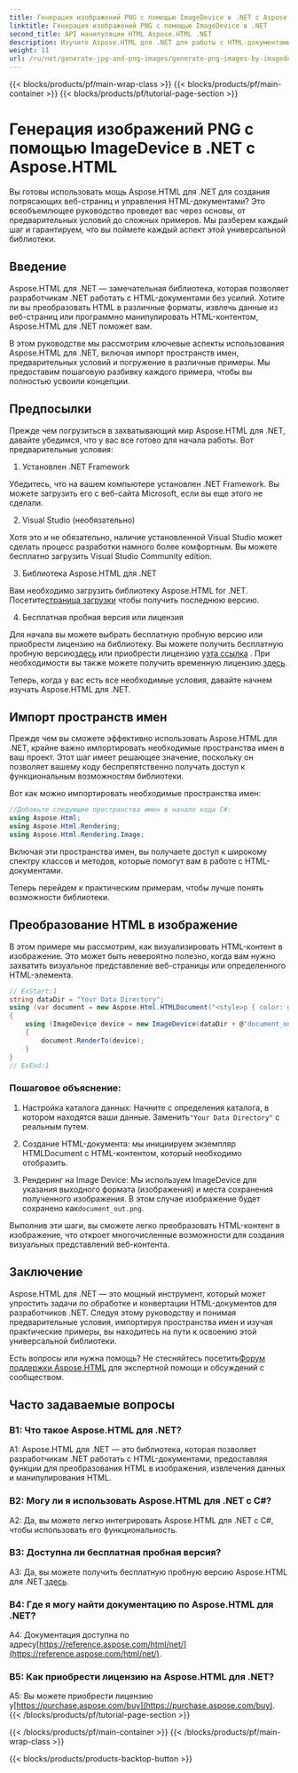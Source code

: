 ```yaml
---
title: Генерация изображений PNG с помощью ImageDevice в .NET с Aspose.HTML
linktitle: Генерация изображений PNG с помощью ImageDevice в .NET
second_title: API манипуляции HTML Aspose.HTML .NET
description: Изучите Aspose.HTML для .NET для работы с HTML-документами, преобразования HTML в изображения и т. д. Пошаговое руководство с часто задаваемыми вопросами.
weight: 11
url: /ru/net/generate-jpg-and-png-images/generate-png-images-by-imagedevice/
---
```


{{< blocks/products/pf/main-wrap-class >}}
{{< blocks/products/pf/main-container >}}
{{< blocks/products/pf/tutorial-page-section >}}

# Генерация изображений PNG с помощью ImageDevice в .NET с Aspose.HTML


Вы готовы использовать мощь Aspose.HTML для .NET для создания потрясающих веб-страниц и управления HTML-документами? Это всеобъемлющее руководство проведет вас через основы, от предварительных условий до сложных примеров. Мы разберем каждый шаг и гарантируем, что вы поймете каждый аспект этой универсальной библиотеки.

## Введение

Aspose.HTML для .NET — замечательная библиотека, которая позволяет разработчикам .NET работать с HTML-документами без усилий. Хотите ли вы преобразовать HTML в различные форматы, извлечь данные из веб-страниц или программно манипулировать HTML-контентом, Aspose.HTML для .NET поможет вам.

В этом руководстве мы рассмотрим ключевые аспекты использования Aspose.HTML для .NET, включая импорт пространств имен, предварительных условий и погружение в различные примеры. Мы предоставим пошаговую разбивку каждого примера, чтобы вы полностью усвоили концепции.

## Предпосылки

Прежде чем погрузиться в захватывающий мир Aspose.HTML для .NET, давайте убедимся, что у вас все готово для начала работы. Вот предварительные условия:

1. Установлен .NET Framework

Убедитесь, что на вашем компьютере установлен .NET Framework. Вы можете загрузить его с веб-сайта Microsoft, если вы еще этого не сделали.

2. Visual Studio (необязательно)

Хотя это и не обязательно, наличие установленной Visual Studio может сделать процесс разработки намного более комфортным. Вы можете бесплатно загрузить Visual Studio Community edition.

3. Библиотека Aspose.HTML для .NET

 Вам необходимо загрузить библиотеку Aspose.HTML for .NET. Посетите[страница загрузки](https://releases.aspose.com/html/net/) чтобы получить последнюю версию.

4. Бесплатная пробная версия или лицензия

 Для начала вы можете выбрать бесплатную пробную версию или приобрести лицензию на библиотеку. Вы можете получить бесплатную пробную версию[здесь](https://releases.aspose.com/) или приобрести лицензию у[эта ссылка](https://purchase.aspose.com/buy) . При необходимости вы также можете получить временную лицензию.[здесь](https://purchase.aspose.com/temporary-license/).

Теперь, когда у вас есть все необходимые условия, давайте начнем изучать Aspose.HTML для .NET.

## Импорт пространств имен

Прежде чем вы сможете эффективно использовать Aspose.HTML для .NET, крайне важно импортировать необходимые пространства имен в ваш проект. Этот шаг имеет решающее значение, поскольку он позволяет вашему коду беспрепятственно получать доступ к функциональным возможностям библиотеки.

Вот как можно импортировать необходимые пространства имен:

```csharp
//Добавьте следующие пространства имен в начало кода C#:
using Aspose.Html;
using Aspose.Html.Rendering;
using Aspose.Html.Rendering.Image;
```

Включая эти пространства имен, вы получаете доступ к широкому спектру классов и методов, которые помогут вам в работе с HTML-документами.

Теперь перейдем к практическим примерам, чтобы лучше понять возможности библиотеки.

## Преобразование HTML в изображение

В этом примере мы рассмотрим, как визуализировать HTML-контент в изображение. Это может быть невероятно полезно, когда вам нужно захватить визуальное представление веб-страницы или определенного HTML-элемента.

```csharp
// ExStart:1
string dataDir = "Your Data Directory";
using (var document = new Aspose.Html.HTMLDocument("<style>p { color: green; }</style><p>my first paragraph</p>", @"c:\work\"))
{
    using (ImageDevice device = new ImageDevice(dataDir + @"document_out.png"))
    {
        document.RenderTo(device);
    }
}
// ExEnd:1
```

### Пошаговое объяснение:

1.  Настройка каталога данных: Начните с определения каталога, в котором находятся ваши данные. Заменить`"Your Data Directory"` с реальным путем.

2. Создание HTML-документа: мы инициируем экземпляр HTMLDocument с HTML-контентом, который необходимо отобразить.

3.  Рендеринг на Image Device: Мы используем ImageDevice для указания выходного формата (изображения) и места сохранения полученного изображения. В этом случае изображение будет сохранено как`document_out.png`.

Выполнив эти шаги, вы сможете легко преобразовать HTML-контент в изображение, что откроет многочисленные возможности для создания визуальных представлений веб-контента.

## Заключение

Aspose.HTML для .NET — это мощный инструмент, который может упростить задачи по обработке и конвертации HTML-документов для разработчиков .NET. Следуя этому руководству и понимая предварительные условия, импортируя пространства имен и изучая практические примеры, вы находитесь на пути к освоению этой универсальной библиотеки.

 Есть вопросы или нужна помощь? Не стесняйтесь посетить[Форум поддержки Aspose.HTML](https://forum.aspose.com/) для экспертной помощи и обсуждений с сообществом.

## Часто задаваемые вопросы

### В1: Что такое Aspose.HTML для .NET?

A1: Aspose.HTML для .NET — это библиотека, которая позволяет разработчикам .NET работать с HTML-документами, предоставляя функции для преобразования HTML в изображения, извлечения данных и манипулирования HTML.

### В2: Могу ли я использовать Aspose.HTML для .NET с C#?

A2: Да, вы можете легко интегрировать Aspose.HTML для .NET с C#, чтобы использовать его функциональность.

### В3: Доступна ли бесплатная пробная версия?

A3: Да, вы можете получить бесплатную пробную версию Aspose.HTML для .NET.[здесь](https://releases.aspose.com/).

### В4: Где я могу найти документацию по Aspose.HTML для .NET?

 A4: Документация доступна по адресу[https://reference.aspose.com/html/net/](https://reference.aspose.com/html/net/).

### В5: Как приобрести лицензию на Aspose.HTML для .NET?

 A5: Вы можете приобрести лицензию у[https://purchase.aspose.com/buy](https://purchase.aspose.com/buy).
{{< /blocks/products/pf/tutorial-page-section >}}

{{< /blocks/products/pf/main-container >}}
{{< /blocks/products/pf/main-wrap-class >}}

{{< blocks/products/products-backtop-button >}}
